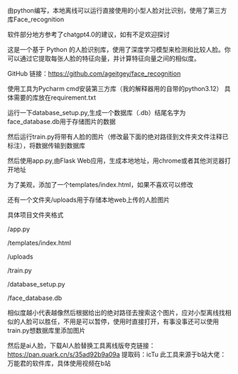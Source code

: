 由python编写，本地离线可以运行直接使用的小型人脸对比识别，使用了第三方库Face_recognition

软件部分地方参考了chatgpt4.0的建议，如有不足欢迎探讨
		
这是一个基于 Python 的人脸识别库，使用了深度学习模型来检测和比较人脸。你可以通过它提取每张人脸的特征向量，并计算特征向量之间的相似度。

GitHub 链接：https://github.com/ageitgey/face_recognition

使用工具为Pycharm
cmd安装第三方库（我的解释器用的自带的python3.12）
具体需要的库放在requirement.txt

运行一下database_setup.py,生成一个数据库（.db）结尾名字为face_database.db用于存储图片的数据

然后运行train.py将带有人脸的图片（修改最下面的绝对路径到文件夹文件注释已标注），将数据传输到数据库

然后使用app.py,由Flask Web应用，生成本地地址，用chrome或者其他浏览器打开地址

为了美观，添加了一个templates/index.html，如果不喜欢可以修改

还有一个文件夹/uploads用于存储本地web上传的人脸图片

具体项目文件夹格式

/app.py

/templates/index.html

/uploads

/train.py

/database_setup.py

/face_database.db

相似度越小代表越像然后根据给出的绝对路径去搜索这个图片，应对小型离线找相似的人脸可以胜任，不用是可以暂停，使用时直接打开，有事没事还可以使用train.py想数据库里添加图片

然后是ai人脸，下载AI人脸替换工具离线版夸克链接：https://pan.quark.cn/s/35ad92b9a09a
提取码：icTu
此工具来源于b站大佬：万能君的软件库，具体使用视频在b站
